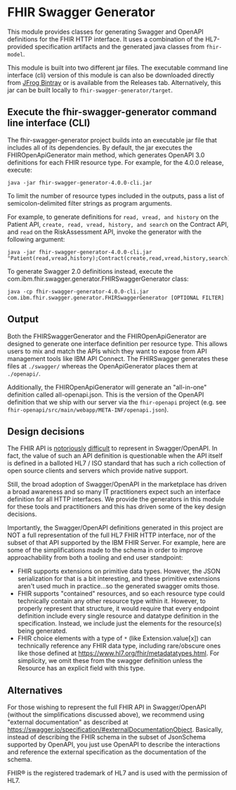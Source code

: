 # FHIR Swagger Generator

This module provides classes for generating Swagger and OpenAPI definitions for the FHIR HTTP interface.
It uses a combination of the HL7-provided specification artifacts and the generated java classes from `fhir-model`.

This module is built into two different jar files. The executable command line interface (cli) version of this module is can also be downloaded directly from [JFrog Bintray](https://bintray.com/ibm-watson-health/ibm-fhir-server-releases/fhir-swagger-generator#files/com/ibm/fhir/fhir-swagger-generator) or is available from the Releases tab.  Alternatively, this jar can be built locally to `fhir-swagger-generator/target`.

## Execute the fhir-swagger-generator command line interface (CLI)

The fhir-swagger-generator project builds into an executable jar file that includes all of its dependencies.
By default, the jar executes the FHIROpenApiGenerator main method, which generates OpenAPI 3.0 definitions for each FHIR resource type.
For example, for the 4.0.0 release, execute:

```
java -jar fhir-swagger-generator-4.0.0-cli.jar
```

To limit the number of resource types included in the outputs, pass a list of semicolon-delimited filter strings as program arguments.

For example, to generate definitions for `read, vread, and history` on the Patient API, `create, read, vread, history, and search` on the Contract API, and `read` on the RiskAssessment API, invoke the generator with the following argument: 

```
java -jar fhir-swagger-generator-4.0.0-cli.jar "Patient(read,vread,history);Contract(create,read,vread,history,search);RiskAssessment(read)"
```

To generate Swagger 2.0 definitions instead, execute the com.ibm.fhir.swagger.generator.FHIRSwaggerGenerator class:

```
java -cp fhir-swagger-generator-4.0.0-cli.jar com.ibm.fhir.swagger.generator.FHIRSwaggerGenerator [OPTIONAL FILTER]
```

## Output

Both the FHIRSwaggerGenerator and the FHIROpenApiGenerator are designed to generate one interface definition per resource type.
This allows users to mix and match the APIs which they want to expose from API management tools like IBM API Connect.
The FHIRSwagger generates these files at `./swagger/` whereas the OpenApiGenerator places them at `./openapi/`. 

Additionally, the FHIROpenApiGenerator will generate an "all-in-one" definition called all-openapi.json. This is the version of the OpenAPI definition that we ship with our server via the `fhir-openapi` project (e.g. see `fhir-openapi/src/main/webapp/META-INF/openapi.json`).

## Design decisions

The FHIR API is [notoriously](https://chat.fhir.org/#narrow/stream/179166-implementers/topic/OpenAPI.20Support) [difficult](https://chat.fhir.org/#narrow/stream/179166-implementers/topic/OpenAPI) to represent in Swagger/OpenAPI. In fact, the value of such an API definition is questionable when the API itself is defined in a balloted HL7 / ISO standard that has such a rich collection of open source clients and servers which provide native support.

Still, the broad adoption of Swagger/OpenAPI in the marketplace has driven a broad awareness and so many IT practitioners expect such an interface definition for all HTTP interfaces. We provide the generators in this module for these tools and practitioners and this has driven some of the key design decisions.

Importantly, the Swagger/OpenAPI definitions generated in this project are NOT a full representation of the full HL7 FHIR HTTP interface, nor of the subset of that API supported by the IBM FHIR Server. For example, here are some of the simplifications made to the schema in order to improve approachability from both a tooling and end user standpoint:
* FHIR supports extensions on primitive data types. However, the JSON serialization for that is a bit interesting, and these primitive extensions aren't used much in practice...so the generated swagger omits those.
* FHIR supports "contained" resources, and so each resource type could technically contain any other resource type within it. However, to properly represent that structure, it would require that every endpoint definition include every single resource and datatype definition in the specification. Instead, we include just the elements for the resource(s) being generated.
* FHIR choice elements with a type of `*` (like Extension.value[x]) can technically reference any FHIR data type, including rare/obscure ones like those defined at https://www.hl7.org/fhir/metadatatypes.html. For simplicity, we omit these from the swagger definition unless the Resource has an explicit field with this type.


## Alternatives

For those wishing to represent the full FHIR API in Swagger/OpenAPI (without the simplifications discussed above), we recommend using "external documentation" as described at https://swagger.io/specification/#externalDocumentationObject. Basically, instead of describing the FHIR schema in the subset of JsonSchema supported by OpenAPI, you just use OpenAPI to describe the interactions and reference the external specification as the documentation of the schema.


FHIR® is the registered trademark of HL7 and is used with the permission of HL7.